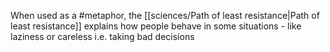 When used as a #metaphor, the [[sciences/Path of least resistance|Path of least resistance]] explains how people behave in some situations - like laziness or careless i.e. taking bad decisions
